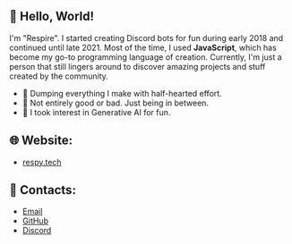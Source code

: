 ## 👋 Hello, World!
I'm "Respire". I started creating Discord bots for fun during early 2018 and continued until late 2021. Most of the time, I used **JavaScript**, which has become my go-to programming language of creation. Currently, I'm just a person that still lingers around to discover amazing projects and stuff created by the community.

- 🎉 Dumping everything I make with half-hearted effort.
- 🚀 Not entirely good or bad. Just being in between.
- 🤖 I took interest in Generative AI for fun.

## 🌐 Website:

- [respy.tech](https://respy.tech/)

## 📢 Contacts:

- [Email](mailto:contact@respy.tech)
- [GitHub](https://github.com/RimunAce)
- [Discord](http://discordapp.com/users/188610034849021952)
